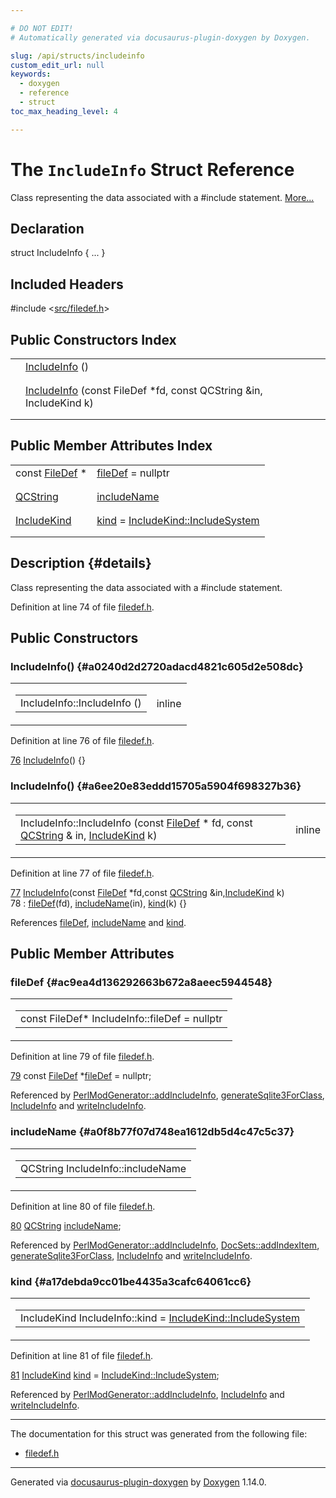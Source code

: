 ```yaml
---

# DO NOT EDIT!
# Automatically generated via docusaurus-plugin-doxygen by Doxygen.

slug: /api/structs/includeinfo
custom_edit_url: null
keywords:
  - doxygen
  - reference
  - struct
toc_max_heading_level: 4

---
```


<div class="doxyPage">

# The `IncludeInfo` Struct Reference

<p>Class representing the data associated with a #include statement. <a href="#details">More...</a></p>

## Declaration

<div class="doxyDeclaration">
struct IncludeInfo { ... }
</div>

## Included Headers

<div class="doxyIncludesList">#include &lt;<a href="/web-doxygen/docs/api/files/src/filedef-h">src/filedef.h</a>&gt;
</div>

## Public Constructors Index

<table class="doxyMembersIndex">

<tr class="doxyMemberIndexItem">
<td class="doxyMemberIndexItemType" align="left" valign="top"></td>
<td class="doxyMemberIndexItemName" align="left" valign="top"><a href="#a0240d2d2720adacd4821c605d2e508dc">IncludeInfo</a> ()</td>
</tr>
<tr class="doxyMemberIndexDescription">
<td class="doxyMemberIndexDescriptionLeft"></td>
<td class="doxyMemberIndexDescriptionRight">
</td>
</tr>
<tr class="doxyMemberIndexSeparator">
<td class="doxyMemberIndexSeparator" colspan="2"></td>
</tr>

<tr class="doxyMemberIndexItem">
<td class="doxyMemberIndexItemType" align="left" valign="top"></td>
<td class="doxyMemberIndexItemName" align="left" valign="top"><a href="#a6ee20e83eddd15705a5904f698327b36">IncludeInfo</a> (const FileDef *fd, const QCString &amp;in, IncludeKind k)</td>
</tr>
<tr class="doxyMemberIndexDescription">
<td class="doxyMemberIndexDescriptionLeft"></td>
<td class="doxyMemberIndexDescriptionRight">
</td>
</tr>
<tr class="doxyMemberIndexSeparator">
<td class="doxyMemberIndexSeparator" colspan="2"></td>
</tr>

</table>

## Public Member Attributes Index

<table class="doxyMembersIndex">

<tr class="doxyMemberIndexItem">
<td class="doxyMemberIndexItemType" align="left" valign="top">const <a href="/web-doxygen/docs/api/classes/filedef">FileDef</a> *</td>
<td class="doxyMemberIndexItemName" align="left" valign="top"><a href="#ac9ea4d136292663b672a8aeec5944548">fileDef</a> = nullptr</td>
</tr>
<tr class="doxyMemberIndexDescription">
<td class="doxyMemberIndexDescriptionLeft"></td>
<td class="doxyMemberIndexDescriptionRight">
</td>
</tr>
<tr class="doxyMemberIndexSeparator">
<td class="doxyMemberIndexSeparator" colspan="2"></td>
</tr>

<tr class="doxyMemberIndexItem">
<td class="doxyMemberIndexItemType" align="left" valign="top"><a href="/web-doxygen/docs/api/classes/qcstring">QCString</a></td>
<td class="doxyMemberIndexItemName" align="left" valign="top"><a href="#a0f8b77f07d748ea1612db5d4c47c5c37">includeName</a></td>
</tr>
<tr class="doxyMemberIndexDescription">
<td class="doxyMemberIndexDescriptionLeft"></td>
<td class="doxyMemberIndexDescriptionRight">
</td>
</tr>
<tr class="doxyMemberIndexSeparator">
<td class="doxyMemberIndexSeparator" colspan="2"></td>
</tr>

<tr class="doxyMemberIndexItem">
<td class="doxyMemberIndexItemType" align="left" valign="top"><a href="/web-doxygen/docs/api/files/src/filedef-h/#a52a98ac8d3b93b98e9371611d4b9dcb8">IncludeKind</a></td>
<td class="doxyMemberIndexItemName" align="left" valign="top"><a href="#a17debda9cc01be4435a3cafc64061cc6">kind</a> = <a href="/web-doxygen/docs/api/files/src/filedef-h/#a52a98ac8d3b93b98e9371611d4b9dcb8ab0ead0aebf84f57889aab39d528f34b4">IncludeKind::IncludeSystem</a></td>
</tr>
<tr class="doxyMemberIndexDescription">
<td class="doxyMemberIndexDescriptionLeft"></td>
<td class="doxyMemberIndexDescriptionRight">
</td>
</tr>
<tr class="doxyMemberIndexSeparator">
<td class="doxyMemberIndexSeparator" colspan="2"></td>
</tr>

</table>

## Description {#details}

<p>Class representing the data associated with a #include statement.</p>

<p>Definition at line 74 of file <a href="/web-doxygen/docs/api/files/src/filedef-h">filedef.h</a>.</p>


<div class="doxySectionDef">

## Public Constructors

### IncludeInfo() {#a0240d2d2720adacd4821c605d2e508dc}

<div class="doxyMemberItem">
<div class="doxyMemberProto">
<table class="doxyMemberLabels">
<tr class="doxyMemberLabels">
<td class="doxyMemberLabelsLeft">
<table class="doxyMemberName">
<tr>
<td class="doxyMemberName">IncludeInfo::IncludeInfo ()</td>
</tr>
</table>
</td>
<td class="doxyMemberLabelsRight">
<span class="doxyMemberLabels">
<span class="doxyMemberLabel inline">inline</span>
</span>
</td>
</tr>
</table>
</div>
<div class="doxyMemberDoc">



<p>Definition at line 76 of file <a href="/web-doxygen/docs/api/files/src/filedef-h">filedef.h</a>.</p>


<div class="doxyProgramListing">

<div class="doxyCodeLine"><span class="doxyLineNumber"><a href="#a0240d2d2720adacd4821c605d2e508dc">76</a></span><span class="doxyLineContent"><span class="doxyHighlight">  <a href="#a0240d2d2720adacd4821c605d2e508dc">IncludeInfo</a>() {}</span></span></div>

</div>

</div>
</div>

### IncludeInfo() {#a6ee20e83eddd15705a5904f698327b36}

<div class="doxyMemberItem">
<div class="doxyMemberProto">
<table class="doxyMemberLabels">
<tr class="doxyMemberLabels">
<td class="doxyMemberLabelsLeft">
<table class="doxyMemberName">
<tr>
<td class="doxyMemberName">IncludeInfo::IncludeInfo (const <a href="/web-doxygen/docs/api/classes/filedef">FileDef</a> * fd, const <a href="/web-doxygen/docs/api/classes/qcstring">QCString</a> &amp; in, <a href="/web-doxygen/docs/api/files/src/filedef-h/#a52a98ac8d3b93b98e9371611d4b9dcb8">IncludeKind</a> k)</td>
</tr>
</table>
</td>
<td class="doxyMemberLabelsRight">
<span class="doxyMemberLabels">
<span class="doxyMemberLabel inline">inline</span>
</span>
</td>
</tr>
</table>
</div>
<div class="doxyMemberDoc">



<p>Definition at line 77 of file <a href="/web-doxygen/docs/api/files/src/filedef-h">filedef.h</a>.</p>


<div class="doxyProgramListing">

<div class="doxyCodeLine"><span class="doxyLineNumber"><a href="#a6ee20e83eddd15705a5904f698327b36">77</a></span><span class="doxyLineContent"><span class="doxyHighlight">  <a href="#a6ee20e83eddd15705a5904f698327b36">IncludeInfo</a>(</span><span class="doxyHighlightKeyword">const</span><span class="doxyHighlight"> <a href="/web-doxygen/docs/api/classes/filedef">FileDef</a> *fd,</span><span class="doxyHighlightKeyword">const</span><span class="doxyHighlight"> <a href="/web-doxygen/docs/api/classes/qcstring">QCString</a> &amp;in,<a href="/web-doxygen/docs/api/files/src/filedef-h/#a52a98ac8d3b93b98e9371611d4b9dcb8">IncludeKind</a> k)</span></span></div>
<div class="doxyCodeLine"><span class="doxyLineNumber">78</span><span class="doxyLineContent"><span class="doxyHighlight">    : <a href="#ac9ea4d136292663b672a8aeec5944548">fileDef</a>(fd), <a href="#a0f8b77f07d748ea1612db5d4c47c5c37">includeName</a>(in), <a href="#a17debda9cc01be4435a3cafc64061cc6">kind</a>(k) {}</span></span></div>

</div>


<p>References <a href="#ac9ea4d136292663b672a8aeec5944548">fileDef</a>, <a href="#a0f8b77f07d748ea1612db5d4c47c5c37">includeName</a> and <a href="#a17debda9cc01be4435a3cafc64061cc6">kind</a>.</p>

</div>
</div>

</div>

<div class="doxySectionDef">

## Public Member Attributes

### fileDef {#ac9ea4d136292663b672a8aeec5944548}

<div class="doxyMemberItem">
<div class="doxyMemberProto">
<table class="doxyMemberLabels">
<tr class="doxyMemberLabels">
<td class="doxyMemberLabelsLeft">
<table class="doxyMemberName">
<tr>
<td class="doxyMemberName">const FileDef* IncludeInfo::fileDef = nullptr</td>
</tr>
</table>
</td>
</tr>
</table>
</div>
<div class="doxyMemberDoc">



<p>Definition at line 79 of file <a href="/web-doxygen/docs/api/files/src/filedef-h">filedef.h</a>.</p>


<div class="doxyProgramListing">

<div class="doxyCodeLine"><span class="doxyLineNumber"><a href="#ac9ea4d136292663b672a8aeec5944548">79</a></span><span class="doxyLineContent"><span class="doxyHighlight">  </span><span class="doxyHighlightKeyword">const</span><span class="doxyHighlight"> <a href="/web-doxygen/docs/api/classes/filedef">FileDef</a> *<a href="#ac9ea4d136292663b672a8aeec5944548">fileDef</a> = </span><span class="doxyHighlightKeyword">nullptr</span><span class="doxyHighlight">;</span></span></div>

</div>


<p>Referenced by <a href="/web-doxygen/docs/api/classes/perlmodgenerator/#a7b0a42da35d51f4e7f198975258cf9fd">PerlModGenerator::addIncludeInfo</a>, <a href="/web-doxygen/docs/api/files/src/sqlite3gen-cpp/#ac7b3f73c86e8a751ed2fd61e9d0cc2e3">generateSqlite3ForClass</a>, <a href="#a6ee20e83eddd15705a5904f698327b36">IncludeInfo</a> and <a href="/web-doxygen/docs/api/files/src/xmlgen-cpp/#a8961a6e2496115a7cde0222c4ee213d6">writeIncludeInfo</a>.</p>

</div>
</div>

### includeName {#a0f8b77f07d748ea1612db5d4c47c5c37}

<div class="doxyMemberItem">
<div class="doxyMemberProto">
<table class="doxyMemberLabels">
<tr class="doxyMemberLabels">
<td class="doxyMemberLabelsLeft">
<table class="doxyMemberName">
<tr>
<td class="doxyMemberName">QCString IncludeInfo::includeName</td>
</tr>
</table>
</td>
</tr>
</table>
</div>
<div class="doxyMemberDoc">



<p>Definition at line 80 of file <a href="/web-doxygen/docs/api/files/src/filedef-h">filedef.h</a>.</p>


<div class="doxyProgramListing">

<div class="doxyCodeLine"><span class="doxyLineNumber"><a href="#a0f8b77f07d748ea1612db5d4c47c5c37">80</a></span><span class="doxyLineContent"><span class="doxyHighlight">  <a href="/web-doxygen/docs/api/classes/qcstring">QCString</a> <a href="#a0f8b77f07d748ea1612db5d4c47c5c37">includeName</a>;</span></span></div>

</div>


<p>Referenced by <a href="/web-doxygen/docs/api/classes/perlmodgenerator/#a7b0a42da35d51f4e7f198975258cf9fd">PerlModGenerator::addIncludeInfo</a>, <a href="/web-doxygen/docs/api/classes/docsets/#a68e99525be1bdf8596ca067a014e9931">DocSets::addIndexItem</a>, <a href="/web-doxygen/docs/api/files/src/sqlite3gen-cpp/#ac7b3f73c86e8a751ed2fd61e9d0cc2e3">generateSqlite3ForClass</a>, <a href="#a6ee20e83eddd15705a5904f698327b36">IncludeInfo</a> and <a href="/web-doxygen/docs/api/files/src/xmlgen-cpp/#a8961a6e2496115a7cde0222c4ee213d6">writeIncludeInfo</a>.</p>

</div>
</div>

### kind {#a17debda9cc01be4435a3cafc64061cc6}

<div class="doxyMemberItem">
<div class="doxyMemberProto">
<table class="doxyMemberLabels">
<tr class="doxyMemberLabels">
<td class="doxyMemberLabelsLeft">
<table class="doxyMemberName">
<tr>
<td class="doxyMemberName">IncludeKind IncludeInfo::kind = <a href="/web-doxygen/docs/api/files/src/filedef-h/#a52a98ac8d3b93b98e9371611d4b9dcb8ab0ead0aebf84f57889aab39d528f34b4">IncludeKind::IncludeSystem</a></td>
</tr>
</table>
</td>
</tr>
</table>
</div>
<div class="doxyMemberDoc">



<p>Definition at line 81 of file <a href="/web-doxygen/docs/api/files/src/filedef-h">filedef.h</a>.</p>


<div class="doxyProgramListing">

<div class="doxyCodeLine"><span class="doxyLineNumber"><a href="#a17debda9cc01be4435a3cafc64061cc6">81</a></span><span class="doxyLineContent"><span class="doxyHighlight">  <a href="/web-doxygen/docs/api/files/src/filedef-h/#a52a98ac8d3b93b98e9371611d4b9dcb8">IncludeKind</a> <a href="#a17debda9cc01be4435a3cafc64061cc6">kind</a> = <a href="/web-doxygen/docs/api/files/src/filedef-h/#a52a98ac8d3b93b98e9371611d4b9dcb8ab0ead0aebf84f57889aab39d528f34b4">IncludeKind::IncludeSystem</a>;</span></span></div>

</div>


<p>Referenced by <a href="/web-doxygen/docs/api/classes/perlmodgenerator/#a7b0a42da35d51f4e7f198975258cf9fd">PerlModGenerator::addIncludeInfo</a>, <a href="#a6ee20e83eddd15705a5904f698327b36">IncludeInfo</a> and <a href="/web-doxygen/docs/api/files/src/xmlgen-cpp/#a8961a6e2496115a7cde0222c4ee213d6">writeIncludeInfo</a>.</p>

</div>
</div>

</div>

<hr/>

The documentation for this struct was generated from the following file:

<ul>
<li><a href="/web-doxygen/docs/api/files/src/filedef-h">filedef.h</a></li>
</ul>

<hr/>

<p class="doxyGeneratedBy">Generated via <a href="https://github.com/xpack/docusaurus-plugin-doxygen">docusaurus-plugin-doxygen</a> by <a href="https://www.doxygen.nl">Doxygen</a> 1.14.0.</p>

</div>
